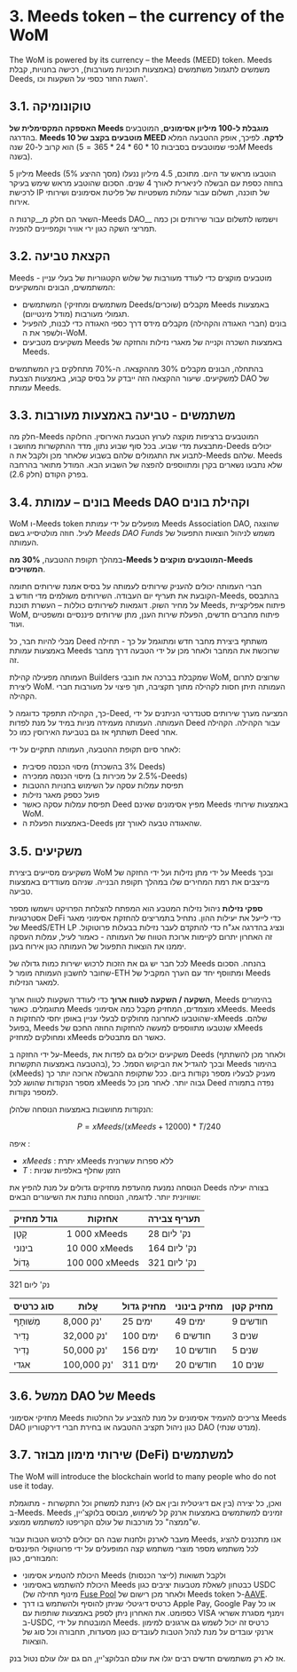 # 3. Meeds token – the currency of the WoM

The WoM is powered by its currency – the Meeds (MEED) token. Meeds משמשים לתגמול משתמשים (באמצעות תוכניות מעורבות), רכישה בחנויות, קבלת Deeds, השגת החזר כספי על השקעות וכו'.

## 3.1. טוקונומיקה

**האספקה המקסימלית של Meeds מוגבלת ל-100 מיליון אסימונים**, המוטבעים בהדרגה. **Meeds מוטבעים בקצב של 10 MEED לדקה**. לפיכך, אופק ההטבעה המלא הוא קרוב ל-20 שנה (כפי שמוטבעים בסביבות $10*60*24*365 = 5M$ Meeds בשנה).

5 מיליון Meeds (5% מסך ההיצע) הוטבעו מראש עד היום. מתוכם, 4.5 מיליון ננעלו בחוזה כספת עם הבשלה ליניארית לאורך 4 שנים. הסכום שהוטבע מראש שימש בעיקר לרכישת IP של תוכנה, תשלום עבור עמלות משפטיות של פליטת אסימונים ושירותי אירוח.

השאר הם חלק מ__קרנות ה-Meeds DAO__ וישמשו לתשלום עבור שירותים וכן כמה תמריצי השקה כגון ירי אוויר וקמפיינים להפניה.


## 3.2. הקצאת טביעה

Meeds מוטבעים מוקצים כדי לעודד מעורבות של שלוש הקטגוריות של בעלי עניין - המשתמשים, הבונים והמשקיעים:

- המשתמשים (משתמשים ומחזיקי Deeds/שוכרים) מקבלים Meeds באמצעות תגמולי מעורבות (מודל מינטייום).
- בונים (חברי האגודה והקהילה) מקבלים מידס דרך כספי האגודה כדי לבנות, להפעיל ולשפר את ה-WoM.
- משקיעים מטביעים Meeds באמצעות השכרה וקנייה של מאגרי נזילות והחזקה של Meeds.

בהתחלה, הבונים מקבלים 30% מההקצאה. ה-70% מתחלקים בין המשתמשים למשקיעים. שיעור ההקצאה הזה ייבדק על בסיס קבוע, באמצעות הצבעת DAO של עמותת Meeds.

## 3.3. משתמשים - טביעה באמצעות מעורבות

חלק מה-Meeds המוטבעים ברציפות מוקצה לערוץ הטבעת האירוסין. החלוקה מתבצעת מדי שבוע. בכל סוף שבוע נתון, מדד ההתקשרות מחושב ו-Deeds יכולים לתבוע את התגמולים שלהם בשבוע שלאחר מכן ולקבל את ה-Meeds שלהם. Meeds שלא נתבעו נשארים בקרן ומתווספים להפצה של השבוע הבא. המודל מתואר בהרחבה בפרק הקודם (חלק 2.6).

## 3.4. בונים – עמותת Meeds DAO וקהילת בונים

WoM ו-Meeds token מופעלים על ידי עמותת Meeds Association DAO, שהוצגה לעיל. חוזה מולטיסייג בשם _Meeds DAO Funds_ משמש לניהול הוצאות התפעול של העמותה.

במהלך תקופת ההטבעה, **30% מה-Meeds המוטבעים מוקצים ל-Meeds המשויכים**.

חברי העמותה יכולים להעניק שירותים לעמותה על בסיס אמנת שירותים חתומה הקובעת את תעריף יום העבודה. השירותים משולמים מדי חודש ב-Meeds, בהתבסס על מחיר השוק. דוגמאות לשירותים כוללות – העשרת תוכנת Meeds, פיתוח אפליקציית WoM, פיתוח מחברים חדשים, הפעלת שירות הענן, מתן שירותים פיננסיים ומשפטיים ועוד.

מבלי להיות חבר, כל Deed משתתף ביצירת מחבר חדש ומתוגמל על כך - תחילה באמצעות עמותת Meeds שרוכשת את המחבר ולאחר מכן על ידי הטבעה דרך מחבר זה.

העמותה מפעילה קהילת Builders שמקבלת בברכה את חובבי WoM, שרוצים לתרום ליצירת WoM. העמותה תיתן חסות לקהילה מתוך תקציבה, תוך פיצוי על מעורבות חברי הקהילה.

כך, הקהילה תתפקד כדוגמה ל-Deed, המציעה מערך שירותים סטנדרטי הניתנים על ידי העמותה. העמותה מעמידה מניות במיד על מנת לפדות Deed עבור הקהילה. הקהילה תשתתף אז גם בטביעת האירוסין כמו כל Deed אחר.

לאחר סיום תקופת ההטבעה, העמותה תתקיים על ידי:

- מיסוי הכנסה פסיבית (3% בהשכרת Deeds)
- מיסוי הכנסה ממכירה (2.5% על מכירות ב-Deeds)
- תפיסת עמלות עסקה על השימוש בחנויות ההטבות
- פועל כספק מאגר נזילות
- תפיסת עמלות עסקה כאשר Deed מפיץ אסימונים שאינם Meeds באמצעות שירותי WoM.
- באמצעות הפעלת ה-Deeds שהאגודה טבעה לאורך זמן.


## 3.5. משקיעים

משקיעים מסייעים ביצירת WoM על ידי מתן נזילות ועל ידי החזקה של Meeds ובכך מייצבים את רמת המחירים שלו במהלך תקופת הבנייה. שניהם מעודדים באמצעות טביעה.

**ספקי נזילות** ניהול נזילות המטבע הוא המפתח להצלחת הפרויקט וישמשו מספר אסטרטגיות DeFi כדי לייעל את יעילות ההון. נתחיל בתמריצים להחזקת אסימוני מאגר של MeedS/ETH LP ונציג בהדרגה אג"ח כדי להתקדם לעבר נזילות בבעלות פרוטוקול. זה האחרון יתרום לקיימות ארוכת הטווח של העמותה - כאמור לעיל, עמלות העסקה יממנו את הוצאות התפעול של העמותה כגון אירוח בענן.

לכל חבר יש גם את הזכות לרכוש ישירות כמות גדולה של Meeds בהנחה. הסכום שחובר לחשבון העמותה מומר ל-ETH ומתווסף יחד עם הערך המקביל של Meeds למאגר הנזילות.

**השקעה / השקעה לטווח ארוך** כדי לעודד השקעות לטווח ארוך, Meeds בהימורים מתוגמלים. כאשר Meeds מוצמדים, המחזיק מקבל כמה אסימוני xMeeds. Meeds שהוטבעו לאחרונה מחולקים לבעלי עניין באופן יחסי להחזקות ה-xMeeds שלהם. בפועל, Meeds שנטבעו מתווספים למעשה להחזקות החוזה החכם של xMeeds ומחולקים למחזיק xMeeds כאשר הם מתבטלים.

על ידי החזקה ב-Meeds, משקיעים יכולים גם לפדות את Deeds (ולאחר מכן להשתתף בהטבעה באמצעות התקשרות), ובכך להגדיל את הביקוש הסמל. כל Meeds בהימור (xMeeds) מעניק לבעליו מספר נקודות ביום. ככל שתקופת ההבשלה ארוכה יותר כך מספר הנקודות שהושג לכל xMeeds גבוה יותר. לאחר מכן כל Deed נפדה בתמורה למספר נקודות.

הנקודות מחושבות באמצעות הנוסחה שלהלן:

 $$ P = xMeeds / (xMeeds + 12000) * T / 240 $$

 איפה :

- $xMeeds$ : יתרת xMeeds ללא ספרות עשרונית
- $T$ : הזמן שחלף באלפיות שניות

הנוסחה נמנעת מהעדפת מחזיקים גדולים על מנת להפיץ את Deeds בצורה יעילה ושוויונית יותר. לדוגמה, הנוסחה נותנת את השיעורים הבאים:

| **גודל מחזיק** | **אחזקות**     | **תעריף צבירה** |
| -------------- | -------------- | --------------- |
| קָטָן          | 1 000 xMeeds   | 28 נק' ליום     |
| בינוני         | 10 000 xMeeds  | 164 נק' ליום    |
| גָדוֹל         | 100 000 xMeeds | 321 נק' ליום    |


321 נק' ליום

| **סוג כרטיס** | **עֲלוּת**  | **מחזיק גדול** | **מחזיק בינוני** | **מחזיק קטן** |
| ------------- | ----------- | -------------- | ---------------- | ------------- |
| מְשׁוּתָף     | 8,000 נק'   | 25 ימים        | 49 ימים          | 9 חודשים      |
| נָדִיר        | 32,000 נק'  | 100 ימים       | 6 חודשים         | 3 שנים        |
| נָדִיר        | 50,000 נק'  | 156 ימים       | 10 חודשים        | 5 שנים        |
| אגדי          | 100,000 נק' | 311 ימים       | 20 חודשים        | 10 שנים       |

## 3.6. ממשל DAO של Meeds

מחזיקי אסימוני Meeds צריכים להעמיד אסימונים על מנת להצביע על החלטות Meeds DAO כגון ניהול תקציב ההטבעה או בחירת חברי דירקטוריון DAO (מנדט שנתי).

## 3.7. שירותי מימון מבוזר (DeFi) למשתמשים

The WoM will introduce the blockchain world to many people who do not use it today.

ואכן, כל יצירה (בין אם דיגיטלית ובין אם לא) ניתנת למשחק וכל התקשרות - מתוגמלת ב-Meeds. Meeds זמינים למשתמשים באמצעות ארנק קל לשימוש, מבוסס בלוקצ'יין, ש"ממצה" כל מורכבות של עולם הקריפטו למשתמש ממוצע.

מעבר לארנק ולחנות שבה הם יכולים לרכוש הטבות עבור Meeds, אנו מתכננים להציג לכל משתמש מספר מוצרי משתמש קצה המופעלים על ידי פרוטוקולי הפיננסים המבוזרים, כגון:

- היכולת להטמיע אסימוני Meeds ולקבל תשואות (לייצר הכנסות)
- היכולת להשתמש באסימוני Meeds כבטחון לשאלת מטבעות יציבים כגון USDC (מינוף תחילה של [Fuse Pool](https://app.rari.capital/fuse) ולאחר מכן רישום של Meeds token ל-[AAVE](https://aave.com/).
- כרטיס דיגיטלי שניתן להוסיף ולהשתמש בו דרך Apple Pay, Google Pay או כל כספומט. את האחרון ניתן לספק באמצעות שותפות עם VISA וימנף מסגרת אשראי ב-USDC, המובטחת על ידי Meeds. כרטיס זה יכול לשמש גם ארגונים למימון ארנקי עובדים על מנת לנהל הטבות לעובדים כגון מסעדות, תחבורה וכל סוג של הוצאות.

אז לא רק משתמשים חדשים רבים יגלו את עולם הבלוקצ'יין, הם גם יגלו עולם נטול בנק.

 
